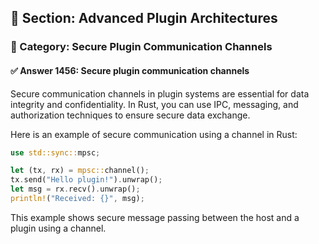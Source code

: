 ## 📘 Section: Advanced Plugin Architectures  
### 🔹 Category: Secure Plugin Communication Channels  
#### ✅ Answer 1456: Secure plugin communication channels

Secure communication channels in plugin systems are essential for data integrity and confidentiality. In Rust, you can use IPC, messaging, and authorization techniques to ensure secure data exchange.

Here is an example of secure communication using a channel in Rust:

```rust
use std::sync::mpsc;

let (tx, rx) = mpsc::channel();
tx.send("Hello plugin!").unwrap();
let msg = rx.recv().unwrap();
println!("Received: {}", msg);
```
This example shows secure message passing between the host and a plugin using a channel.

